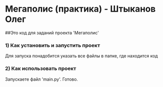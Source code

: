 # Мегаполис (практика) - Штыканов Олег

##Это код для заданий проекта 'Мегаполис'

### 1) Как установить и запустить проект
Для запуска понадобится указать все файлы в папке, где находится код
### 2) Как использовать проект
Запускаете файл 'main.py'. Готово.
